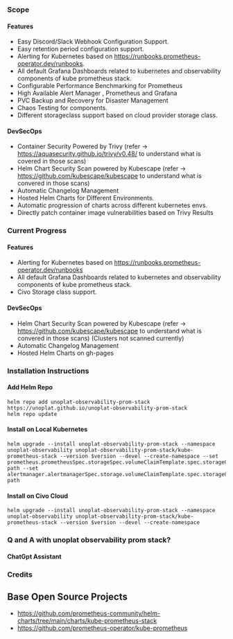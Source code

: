 ### Scope

#### Features
- Easy Discord/Slack Webhook Configuration Support.
- Easy retention period configuration support.
- Alerting for Kubernetes based on https://runbooks.prometheus-operator.dev/runbooks.
- All default Grafana Dashboards related  to kubernetes and observability components of kube prometheus stack.
- Configurable Performance Benchmarking for Prometheus
- High Available Alert Manager , Prometheus and Grafana
- PVC Backup and Recovery for Disaster Management
- Chaos Testing for components.
- Different storageclass support based on cloud provider storage class.
  
#### DevSecOps
  - Container Security Powered by Trivy (refer -> https://aquasecurity.github.io/trivy/v0.48/ to understand what is covered in those scans)
  - Helm Chart Security Scan powered by Kubescape (refer -> https://github.com/kubescape/kubescape to understand what is convered in those scans)
  - Automatic Changelog Management
  - Hosted Helm Charts for Different Environments.
  - Automatic progression of charts across different kubernetes envs.
  - Directly patch container image vulnerabilities based on Trivy Results
 

### Current Progress

#### Features
- Alerting for Kubernetes based on https://runbooks.prometheus-operator.dev/runbooks
- All default Grafana Dashboards related  to kubernetes and observability components of kube prometheus stack.
- Civo Storage class support.

#### DevSecOps
- Helm Chart Security Scan powered by Kubescape (refer -> https://github.com/kubescape/kubescape to understand what is convered in those scans) (Clusters not scanned currently)
- Automatic Changelog Management
- Hosted Helm Charts on gh-pages


### Installation Instructions

#### Add Helm Repo
```
helm repo add unoplat-observability-prom-stack https://unoplat.github.io/unoplat-observability-prom-stack 
helm repo update
```
#### Install on Local Kubernetes

```
helm upgrade --install unoplat-observability-prom-stack --namespace unoplat-observability unoplat-observability-prom-stack/kube-prometheus-stack --version $version --devel --create-namespace --set prometheus.prometheusSpec.storageSpec.volumeClaimTemplate.spec.storageClassName=local-path --set alertmanager.alertmanagerSpec.storage.volumeClaimTemplate.spec.storageClassName=local-path
```

#### Install on Civo Cloud 

```
helm upgrade --install unoplat-observability-prom-stack --namespace unoplat-observability unoplat-observability-prom-stack/kube-prometheus-stack --version $version --devel --create-namespace
```

### Q and A with unoplat observability prom stack? 

#### ChatGpt Assistant


### Credits
## Base Open Source Projects
- https://github.com/prometheus-community/helm-charts/tree/main/charts/kube-prometheus-stack
- https://github.com/prometheus-operator/kube-prometheus



